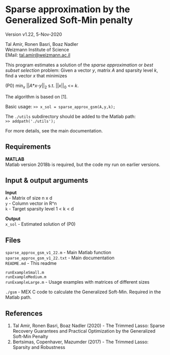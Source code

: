 Sparse approximation by the Generalized Soft-Min penalty
========================================================

Version v1.22, 5-Nov-2020

Tal Amir, Ronen Basri, Boaz Nadler  
Weizmann Institute of Science  
EMail: tal.amir@weizmann.ac.il  

This program estimates a solution of the _sparse approximation_ or _best subset selection_ problem: Given a vector _y_, matrix _A_ and sparsity level _k_, find a vector _x_ that minimizes  
  
(P0)         min<sub>_x_</sub> ||_A_*_x_-_y_||<sub>2</sub> s.t. ||_x_||<sub>0</sub> <= _k_.  
  
The algorithm is based on [1].  

Basic usage:
`>> x_sol = sparse_approx_gsm(A,y,k);`

The `./utils` subdirectory should be added to the Matlab path:  
`>> addpath('./utils');`

For more details, see the main documentation.

Requirements
------------
**MATLAB**  
Matlab version 2018b is required, but the code my run on earlier versions.



Input & output arguments
------------------------
**Input**  
`A` - Matrix of size n x d  
`y` - Column vector in R^n  
`k` - Target sparsity level 1 < k < d  
  
**Output**  
`x_sol` - Estimated solution of (P0)  


Files
-----
`sparse_approx_gsm_v1_22.m`    - Main Matlab function  
`sparse_approx_gsm_v1_22.txt`  - Main documentation  
`README.md`                    - This readme  

`runExampleSmall.m`         
`runExampleMedium.m`        
`runExampleLarge.m`         - Usage examples with matrices of different sizes
                          
`./gsm`         - MEX C code to calculate the Generalized Soft-Min. Required in the Matlab path.  

References
----------
1. Tal Amir, Ronen Basri, Boaz Nadler (2020) - The Trimmed Lasso: Sparse Recovery Guarantees and Practical Optimization by the Generalized Soft-Min Penalty
2. Bertsimas, Copenhaver, Mazumder (2017) - The Trimmed Lasso: Sparsity and Robustness  
